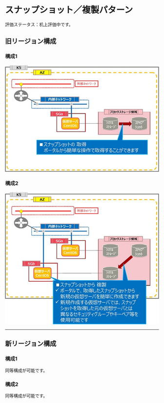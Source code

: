# スナップショット／複製パターン

評価ステータス：机上評価中です。



## 旧リージョン構成

### 構成1
![05-1](images/05-1.jpg)



### 構成2

![05-2](images/05-2.jpg)

------



## 新リージョン構成

### 構成1
同等構成が可能です。



### 構成2
同等構成が可能です。